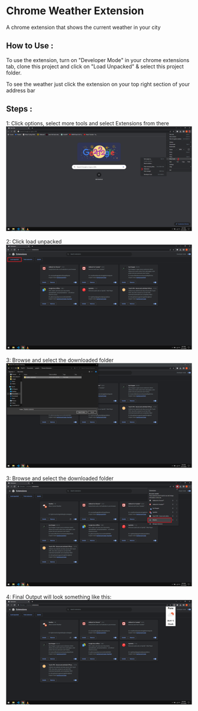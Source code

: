 # Chrome Weather Extension

A chrome extension that shows the current weather in your city

## How to Use :

To use the extension, turn on "Developer Mode" in your chrome extensions tab, clone this project and click on "Load Unpacked" & select this project folder.

To see the weather just click the extension on your top right section of your address bar

## Steps :

1: Click options, select more tools and select Extensions from there
<img src="./images/1.png">
<br/><br/>
2: Click load unpacked
<img src="./images/2.png">
<br/><br/>
3: Browse and select the downloaded folder
<img src="./images/3.png">
<br/><br/>
3: Browse and select the downloaded folder
<img src="./images/4.png">
<br/><br/>
4: Final Output will look something like this:
<img src="./images/5.png">
<br/><br/>
